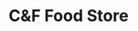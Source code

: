 ---
title: "C&F Food Store"
url: /grand-junction/cundf-food-store-pitkin-avenue/
shop: Lebensmittel
---